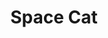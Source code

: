 ---
title: Space Cat
tags: ['creation']
image: https://i.seadn.io/gcs/files/4ec4cd2424f318c34b0243295bc0e26b.png
collectible_url: https://opensea.io/assets/ethereum/0x495f947276749ce646f68ac8c248420045cb7b5e/77085256408163406308004197185999916350236004123346139875108148070237599694849
creator_name: Digital Education & Safety Foundation
creator_image: assets/images/logo-desf.png
creator_url: https://digitaleducationsafety.org
---